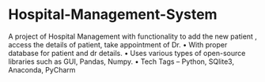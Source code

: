 # Hospital-Management-System
A project of Hospital Management with functionality to add the new
patient , access the details of patient, take appointment of Dr.
• With proper database for patient and dr details.
• Uses various types of open-source libraries such as GUI, Pandas,
Numpy.
• Tech Tags – Python, SQlite3, Anaconda, PyCharm
